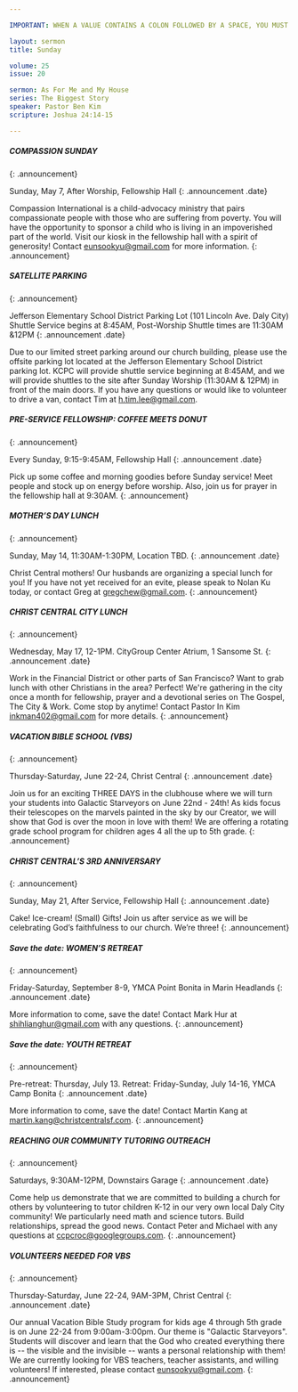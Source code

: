```yaml
---

IMPORTANT: WHEN A VALUE CONTAINS A COLON FOLLOWED BY A SPACE, YOU MUST USE &#58;

layout: sermon
title: Sunday

volume: 25
issue: 20

sermon: As For Me and My House
series: The Biggest Story
speaker: Pastor Ben Kim
scripture: Joshua 24:14-15

---
```


##### COMPASSION SUNDAY
{: .announcement}

Sunday, May 7, After Worship, Fellowship Hall
{: .announcement .date}

Compassion International is a child-advocacy ministry that pairs compassionate people with those who are suffering from poverty. You will have the opportunity to sponsor a child who is living in an impoverished part of the world. Visit our kiosk in the fellowship hall with a spirit of generosity! Contact eunsookyu@gmail.com for more information.
{: .announcement}

##### SATELLITE PARKING
{: .announcement}

Jefferson Elementary School District Parking Lot (101 Lincoln Ave. Daly City)
Shuttle Service begins at 8:45AM, Post-Worship Shuttle times are 11:30AM &12PM
{: .announcement .date}

Due to our limited street parking around our church building, please use the offsite parking lot located at the Jefferson Elementary School District parking lot. KCPC will provide shuttle service beginning at 8:45AM, and we will provide shuttles to the site after Sunday Worship (11:30AM & 12PM) in front of the main doors. If you have any questions or would like to volunteer to drive a van, contact Tim at h.tim.lee@gmail.com.

##### PRE-SERVICE FELLOWSHIP: COFFEE MEETS DONUT
{: .announcement}

Every Sunday, 9:15-9:45AM, Fellowship Hall
{: .announcement .date}

Pick up some coffee and morning goodies before Sunday service! Meet people and stock up on energy before worship. Also, join us for prayer in the fellowship hall at 9:30AM.
{: .announcement}

##### MOTHER’S DAY LUNCH
{: .announcement}

Sunday, May 14, 11:30AM-1:30PM, Location TBD.
{: .announcement .date}

Christ Central mothers! Our husbands are organizing a special lunch for you! If you have not yet received for an evite, please speak to Nolan Ku today, or contact Greg at gregchew@gmail.com.
{: .announcement}

##### CHRIST CENTRAL CITY LUNCH
{: .announcement}

Wednesday, May 17, 12-1PM. CityGroup Center Atrium, 1 Sansome St.
{: .announcement .date}

Work in the Financial District or other parts of San Francisco? Want to grab lunch with other Christians in the area? Perfect! We're gathering in the city once a month for fellowship, prayer and a devotional series on The Gospel, The City & Work. Come stop by anytime! Contact Pastor In Kim inkman402@gmail.com for more details.
{: .announcement}

##### VACATION BIBLE SCHOOL (VBS)
{: .announcement}

Thursday-Saturday, June 22-24, Christ Central
{: .announcement .date}

Join us for an exciting THREE DAYS in the clubhouse where we will turn your students into Galactic Starveyors on June 22nd - 24th! As kids focus their telescopes on the marvels painted in the sky by our Creator, we will show that God is over the moon in love with them!  We are offering a rotating grade school program for children ages 4 all the up to 5th grade. 
{: .announcement}

##### CHRIST CENTRAL’S 3RD ANNIVERSARY
{: .announcement}

Sunday, May 21, After Service, Fellowship Hall 
{: .announcement .date}

Cake! Ice-cream! (Small) Gifts! Join us after service as we will be celebrating God’s faithfulness to our church. We’re three!
{: .announcement}

##### Save the date: WOMEN’S RETREAT
{: .announcement}

Friday-Saturday, September 8-9, YMCA Point Bonita in Marin Headlands
{: .announcement .date}

More information to come, save the date! Contact Mark Hur at shihlianghur@gmail.com with any questions.
{: .announcement}

##### Save the date: YOUTH RETREAT
{: .announcement}

Pre-retreat: Thursday, July 13. Retreat: Friday-Sunday, July 14-16, YMCA Camp Bonita
{: .announcement .date}

More information to come, save the date! Contact Martin Kang at martin.kang@christcentralsf.com.
{: .announcement}

##### REACHING OUR COMMUNITY TUTORING OUTREACH
{: .announcement}

Saturdays, 9:30AM-12PM, Downstairs Garage
{: .announcement .date}

Come help us demonstrate that we are committed to building a church for others by volunteering to tutor children K-12 in our very own local Daly City community! We particularly need math and science tutors. Build relationships, spread the good news. Contact Peter and Michael with any questions at ccpcroc@googlegroups.com.
{: .announcement}

##### VOLUNTEERS NEEDED FOR VBS
{: .announcement}

Thursday-Saturday, June 22-24, 9AM-3PM,  Christ Central
{: .announcement .date}

Our annual Vacation Bible Study program for kids age 4 through 5th grade is on June 22-24 from 9:00am-3:00pm.  Our theme is "Galactic Starveyors".  Students will discover and learn that the God who created everything there is -- the visible and the invisible -- wants a personal relationship with them! We are currently looking for VBS teachers, teacher assistants, and willing volunteers!  If interested, please contact eunsookyu@gmail.com.
{: .announcement}